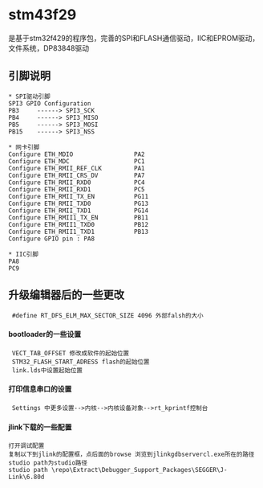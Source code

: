 # stm43f29
是基于stm32f429的程序包，完善的SPI和FLASH通信驱动，IIC和EPROM驱动，文件系统，DP83848驱动

## 引脚说明
	* SPI驱动引脚 
	SPI3 GPIO Configuration 
    PB3     ------> SPI3_SCK 
    PB4     ------> SPI3_MISO 
    PB5     ------> SPI3_MOSI 
    PB15    ------> SPI3_NSS  
	
	* 网卡引脚
	Configure ETH_MDIO                 PA2 
	Configure ETH_MDC                  PC1 
	Configure ETH_RMII_REF_CLK         PA1 
	Configure ETH_RMII_CRS_DV          PA7 
	Configure ETH_RMII_RXD0            PC4 
	Configure ETH_RMII_RXD1            PC5 
	Configure ETH_RMII_TX_EN           PG11 
	Configure ETH_RMII_TXD0            PG13 
	Configure ETH_RMII_TXD1            PG14 
	Configure ETH_RMII1_TX_EN          PB11 
	Configure ETH_RMII1_TXD0           PB12 
	Configure ETH_RMII1_TXD1           PB13 
	Configure GPIO pin : PA8 
	
	* IIC引脚
	PA8
	PC9
	
## 升级编辑器后的一些更改
	 #define RT_DFS_ELM_MAX_SECTOR_SIZE 4096 外部falsh的大小
#### bootloader的一些设置
	 VECT_TAB_OFFSET 修改成软件的起始位置
	 STM32_FLASH_START_ADRESS flash的起始位置
	 link.lds中设置起始位置
#### 打印信息串口的设置
	 Settings 中更多设置-->内核-->内核设备对象-->rt_kprintf控制台
#### jlink下载的一些配置
	打开调试配置
	复制以下到jlink的配置框，点后面的browse 浏览到jlinkgdbservercl.exe所在的路径
	studio path为studio路径
	studio path \repo\Extract\Debugger_Support_Packages\SEGGER\J-Link\6.80d